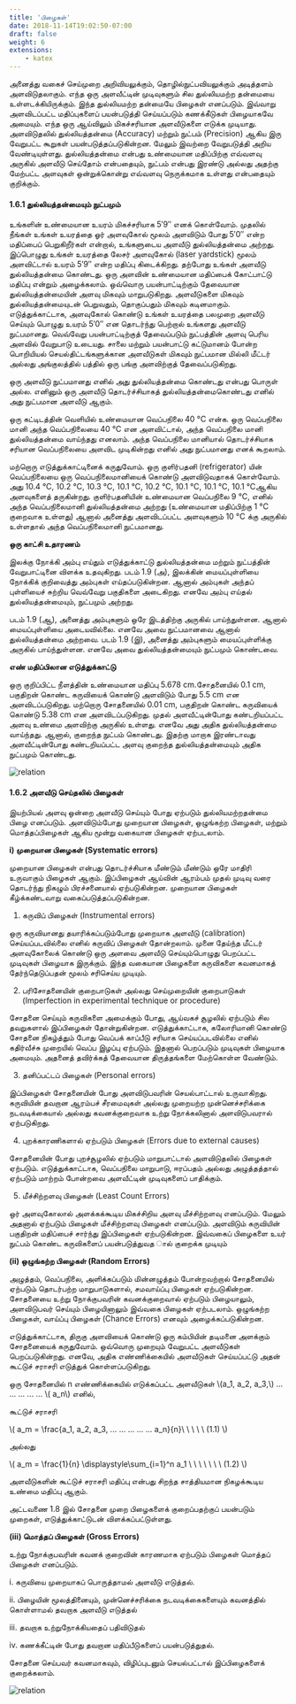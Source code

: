 ```yaml
---
title: 'பிழைகள்'
date: 2018-11-14T19:02:50-07:00
draft: false
weight: 6
extensions:
    - katex
---
```



அனைத்து வகைச் செய்முறை அறிவியலுக்கும்,
தொழில்நுட்பவியலுக்கும் அடித்தளம்
அளவிடுதலாகும். எந்த ஒரு அளவீட்டின்
முடிவுகளும் சில துல்லியமற்ற தன்மையை
உள்ளடக்கியிருக்கும். இந்த துல்லியமற்ற
தன்மையே பிழைகள் எனப்படும். இவ்வாறு
அளவிடப்பட்ட மதிப்புகளைப் பயன்படுத்தி
செய்யப்படும் கணக்கீடுகள் பிழையாகவே அமையும்.
எந்த ஒரு ஆய்விலும் மிகச்சரியான அளவீடுகளை
எடுக்க முடியாது. அளவிடுதலில் துல்லியத்தன்மை
(Accuracy) மற்றும் நுட்பம் (Precision) ஆகிய இரு
வேறுபட்ட கூறுகள் பயன்படுத்தப்படுகின்றன.
மேலும் இவற்றை வேறுபடுத்தி அறிய
வேண்டியுள்ளது. துல்லியத்தன்மை என்பது
உண்மையான மதிப்பிற்கு எவ்வளவு அருகில்
அளவீடு செய்தோம் என்பதையும், நுட்பம் என்பது
இரண்டு அல்லது அதற்கு மேற்பட்ட அளவுகள்
ஒன்றுக்கொன்று எவ்வளவு நெருக்கமாக உள்ளது
என்பதையும் குறிக்கும்.

#### 1.6.1 துல்லியத்தன்மையும் நுட்பமும்

உங்களின் உண்மையான உயரம் மிகச்சரியாக
5′9′′ எனக் கொள்வோம். முதலில் நீங்கள் உங்கள்
உயரத்தை ஓர் அளவுகோல் மூலம் அளவிடும் போது
5′0′′ என்ற மதிப்பைப் பெறுகிறீர்கள் என்றால்,
உங்களுடைய அளவீடு துல்லியத்தன்மை
அற்றது. இப்பொழுது உங்கள் உயரத்தை லேசர்
அளவுகோல் (laser yardstick) மூலம் அளவிட்டால்
உயரம் 5′9′′ என்ற மதிப்பு கிடைக்கிறது. தற்போது
உங்கள் அளவீடு துல்லியத்தன்மை கொண்டது.
ஒரு அளவின் உண்மையான மதிப்பைக்
கோட்பாட்டு மதிப்பு என்றும் அழைக்கலாம்.
ஒவ்வொரு பயன்பாட்டிற்கும் தேவையான
துல்லியத்தன்மையின் அளவு மிகவும் மாறுபடுகிறது.
அளவீடுகளை மிகவும் துல்லியத்தன்மையுடன்
பெறுவதும், தொகுப்பதும் மிகவும் கடினமாகும்.
எடுத்துக்காட்டாக, அளவுகோல் கொண்டு உங்கள்
உயரத்தை பலமுறை அளவீடு செய்யும் பொழுது
உயரம் 5′0′′ என தொடர்ந்து பெற்றால் உங்களது
அளவீடு நுட்பமானது. வெவ்வேறு பயன்பாட்டிற்குத்
தேவைப்படும் நுட்பத்தின் அளவு பெரிய
அளவில் வேறுபாடு உடையது. சாலை மற்றும்
பயன்பாட்டு கட்டுமானம் போன்ற பொறியியல்
செயல்திட்டங்களுக்கான அளவீடுகள் மிகவும்
நுட்பமான மில்லி மீட்டர் அல்லது அங்குலத்தில்
பத்தில் ஒரு பங்கு அளவிற்குத் தேவைப்படுகிறது.

ஒரு அளவீடு நுட்பமானது எனில் அது
துல்லியத்தன்மை கொண்டது என்பது பொருள்
அல்ல. எனினும் ஒரு அளவீடு தொடர்ச்சியாகத்
துல்லியத்தன்மைகொண்டது எனில் அது நுட்பமான
அளவீடு ஆகும்.

ஒரு கட்டிடத்தின் வெளியில் உண்மையான
வெப்பநிலை 40 °C என்க. ஒரு வெப்பநிலை மானி
அந்த வெப்பநிலையை 40 °C என அளவிட்டால்,
அந்த வெப்பநிலை மானி துல்லியத்தன்மை
வாய்ந்தது எனலாம். அந்த வெப்பநிலை மானியால்
தொடர்ச்சியாக சரியான வெப்பநிலையை அளவிட
முடிகின்றது எனில் அது நுட்பமானது எனக்
கூறலாம்.

மற்றொரு எடுத்துக்காட்டினைக் கருதுவோம். ஒரு
குளிர்பதனி (refrigerator) யின் வெப்பநிலையை ஒரு
வெப்பநிலைமானியைக் கொண்டு அளவிடுவதாகக்
கொள்வோம். அது 10.4 °C, 10.2 °C, 10.3 °C, 10.1 °C,
10.2 °C, 10.1 °C, 10.1 °C, 10.1 °Cஆகிய அளவுகளைத்
தருகின்றது. குளிர்பதனியின் உண்மையான
வெப்பநிலை 9 °C, எனில் அந்த வெப்பநிலைமானி
துல்லியத்தன்மை அற்றது (உண்மையான
மதிப்பிற்கு 1 °C குறைவாக உள்ளது) ஆனால்
அனைத்து அளவிடப்பட்ட அளவுகளும் 10 °C க்கு
அருகில் உள்ளதால் அந்த வெப்பநிலைமானி
நுட்பமானது.

**ஒரு காட்சி உதாரணம்**

இலக்கு நோக்கி அம்பு எய்தும் எடுத்துக்காட்டு
துல்லியத்தன்மை மற்றும் நுட்பத்தின்
வேறுபாட்டினை விளக்க உதவுகிறது. படம்
1.9 (அ), இலக்கின் மையப்புள்ளியை நோக்கிக்
குறிவைத்து அம்புகள் எய்தப்படுகின்றன. ஆனால்
அம்புகள் அந்தப் புள்ளியைச் சுற்றிய வெவ்வேறு
பகுதிகளை அடைகிறது. எனவே அம்பு எய்தல்
துல்லியத்தன்மையும், நுட்பமும் அற்றது.

படம் 1.9 (ஆ), அனைத்து அம்புகளும் ஒரே இடத்திற்கு
அருகில் பாய்ந்துள்ளன. ஆனால் மையப்புள்ளியை
அடையவில்லை. எனவே அவை நுட்பமானவை
ஆனால் துல்லியத்தன்மை அற்றவை. படம் 1.9 (இ),
அனைத்து அம்புகளும் மையப்புள்ளிக்கு அருகில்
பாய்ந்துள்ளன. எனவே அவை துல்லியத்தன்மையும்
நுட்பமும் கொண்டவை.

**எண் மதிப்பிலான எடுத்துக்காட்டு**

ஒரு குறிப்பிட்ட நீளத்தின் உண்மையான மதிப்பு
5.678 cm.சோதனையில் 0.1 cm, பகுதிறன் கொண்ட
கருவியைக் கொண்டு அளவிடும் போது 5.5 cm
என அளவிடப்படுகிறது. மற்றொரு சோதனையில்
0.01 cm, பகுதிறன் கொண்ட கருவியைக்
கொண்டு 5.38 cm என அளவிடப்படுகிறது.
முதல் அளவீட்டின்போது கண்டறியப்பட்ட அளவு
உண்மை அளவிற்கு அருகில் உள்ளது. எனவே
அது அதிக துல்லியத்தன்மை வாய்ந்தது. ஆனால்,
குறைந்த நுட்பம் கொண்டது. இதற்கு மாறாக
இரண்டாவது அளவீட்டின்போது கண்டறியப்பட்ட
அளவு குறைந்த துல்லியத்தன்மையும் அதிக
நுட்பமும் கொண்டது.

![relation](/books/physics/part-1/unit-1/1.18.png "")

#### 1.6.2 அளவீடு செய்தலில் பிழைகள்

இயற்பியல் அளவு ஒன்றை அளவீடு செய்யும் போது
ஏற்படும் துல்லியமற்றதன்மை பிழை எனப்படும்.
அளவிடும்போது முறையான பிழைகள், ஒழுங்கற்ற
பிழைகள், மற்றும் மொத்தப்பிழைகள் ஆகிய மூன்று
வகையான பிழைகள் ஏற்படலாம்.

**i) முறையான பிழைகள் (Systematic errors)**

முறையான பிழைகள் என்பது தொடர்ச்சியாக
மீண்டும் மீண்டும் ஒரே மாதிரி உருவாகும்
பிழைகள் ஆகும். இப்பிழைகள் ஆய்வின்
ஆரம்பம் முதல் முடிவு வரை தொடர்ந்து
நிகழும் பிரச்சனையால் ஏற்படுகின்றன.
முறையான பிழைகள் கீழ்க்கண்டவாறு
வகைப்படுத்தப்படுகின்றன.

1) கருவிப் பிழைகள் (Instrumental errors)

ஒரு கருவியானது தயாரிக்கப்படும்போது
முறையாக அளவீடு (calibration)
செய்யப்படவில்லை எனில் கருவிப் பிழைகள்
தோன்றலாம். முனை தேய்ந்த மீட்டர்
அளவுகோலைக் கொண்டு ஒரு அளவை அளவீடு
செய்யும்பொழுது பெறப்பட்ட முடிவுகள் பிழையாக
இருக்கும். இந்த வகையான பிழைகளை
கருவிகளை கவனமாகத் தேர்ந்தெடுப்பதன்
மூலம் சரிசெய்ய முடியும்.
 
2) பரிசோதனையின் குறைபாடுகள் அல்லது
செய்முறையின் குறைபாடுகள் (Imperfection in
experimental technique or procedure)

சோதனை செய்யும் கருவிகளை அமைக்கும்
போது, ஆய்வகச் சூழலில் ஏற்படும் சில
தவறுகளால் இப்பிழைகள் தோன்றுகின்றன.
எடுத்துக்காட்டாக, கலோரிமானி கொண்டு
சோதனை நிகழ்த்தும் போது வெப்பக்
காப்பீடு சரியாக செய்யப்படவில்லை எனில்
கதிர்வீச்சு முறையில் வெப்ப இழப்பு ஏற்படும்.
இதனால் பெறப்படும் முடிவுகள் பிழையாக
அமையும். அதனைத் தவிர்க்கத் தேவையான
திருத்தங்களை மேற்கொள்ள வேண்டும்.

3) தனிப்பட்டப் பிழைகள் (Personal errors)

இப்பிழைகள் சோதனையின் போது
அளவிடுபவரின் செயல்பாட்டால் உருவாகிறது.
கருவியின் தவறான ஆரம்பச் சீரமைவுகள்
அல்லது முறையற்ற முன்னெச்சரிக்கை
நடவடிக்கையால் அல்லது கவனக்குறைவாக
உற்று நோக்கலினால் அளவிடுபவரால்
ஏற்படுகிறது.

4) புறக்காரணிகளால் ஏற்படும் பிழைகள் (Errors
due to external causes)

சோதனையின் போது புறச்சூழலில் ஏற்படும்
மாறுபாட்டால் அளவிடுதலில் பிழைகள் ஏற்படும்.
எடுத்துக்காட்டாக, வெப்பநிலை மாறுபாடு,
ஈரப்பதம் அல்லது அழுத்தத்தால் ஏற்படும்
மாற்றம் போன்றவை அளவீட்டின் முடிவுகளைப்
பாதிக்கும்.

5) மீச்சிற்றளவு பிழைகள் (Least Count Errors)

ஒர் அளவுகோலால் அளக்கக்கூடிய மிகச்சிறிய
அளவு மீச்சிற்றளவு எனப்படும். மேலும் அதனால்
ஏற்படும் பிழைகள் மீச்சிற்றளவு பிழைகள்
எனப்படும். அளவிடும் கருவியின் பகுதிறன்
மதிப்பைச் சார்ந்து இப்பிழைகள் ஏற்படுகின்றன.
இவ்வகைப் பிழைகளை உயர் நுட்பம் கொண்ட
கருவிகளைப் பயன்படுத்துவத ால் குறைக்க
முடியும்

**(ii) ஒழுங்கற்ற பிழைகள் (Random Errors)**

அழுத்தம், வெப்பநிலை, அளிக்கப்படும்
மின்னழுத்தம் போன்றவற்றால் சோதனையில்
ஏற்படும் தொடர்பற்ற மாறுபாடுகளால், சமவாய்ப்பு
பிழைகள் ஏற்படுகின்றன. சோதனையை உற்று
நோக்குபவரின் கவனக்குறைவால் ஏற்படும்
பிழையாலும், அளவிடுபவர் செய்யும் பிழையினாலும்
இவ்வகை பிழைகள் ஏற்படலாம். ஒழுங்கற்ற
பிழைகள், வாய்ப்பு பிழைகள் (Chance Errors)
எனவும் அழைக்கப்படுகின்றன.

எடுத்துக்காட்டாக, திருகு அளவியைக் கொண்டு
ஒரு கம்பியின் தடிமனை அளக்கும் சோதனையைக்
கருதுவோம். ஒவ்வொரு முறையும் வேறுபட்ட
அளவீடுகள் பெறப்படுகின்றது. எனவே, அதிக
எண்ணிக்கையில் அளவீடுகள் செய்யப்பட்டு அதன்
கூட்டுச் சராசரி எடுத்துக் கொள்ளப்படுகிறது.

ஒரு சோதனையில் n எண்ணிக்கையில்
எடுக்கப்பட்ட அளவீடுகள் 
\\(a_1, a_2, a_3,\\) ...  ...  ...  ...  ... \\( a_n\\) எனில்,

கூட்டுச் சராசரி

\\( a_m = \frac{a_1, a_2, a_3, ...  ...  ...  ...  ...  a_n}{n}\ \ \ \ \ (1.1) \\)

அல்லது

\\( a_m = \frac{1}{n} \displaystyle\sum_{i=1}^n a_1 \ \ \ \ \ \ \ (1.2) \\)

அளவீடுகளின் கூட்டுச் சராசரி மதிப்பு என்பது சிறந்த
சாத்தியமான நிகழக்கூடிய உண்மை மதிப்பு
ஆகும்.

அட்டவணை 1.8 இல் சோதனை முறை
பிழைகளைக் குறைப்பதற்குப் பயன்படும் முறைகள்,
எடுத்துக்காட்டுடன் விளக்கப்பட்டுள்ளது.

**(iii) மொத்தப் பிழைகள் (Gross Errors)**

உற்று நோக்குபவரின் கவனக் குறைவின்
காரணமாக ஏற்படும் பிழைகள் மொத்தப் பிழைகள்
எனப்படும்.

i. கருவியை முறையாகப் பொருத்தாமல் அளவீடு
எடுத்தல்.

ii. பிழையின் மூலத்தினையும், முன்னெச்சரிக்கை
நடவடிக்கைகளையும் கவனத்தில் கொள்ளாமல்
தவறாக அளவீடு எடுத்தல்

iii. தவறாக உற்றுநோக்கியதைப் பதிவிடுதல்

iv. கணக்கீட்டின் போது தவறான மதிப்பீடுகளைப்
பயன்படுத்துதல்.

சோதனை செய்பவர் கவனமாகவும், விழிப்புடனும்
செயல்பட்டால் இப்பிழைகளைக் குறைக்கலாம்.

![relation](/books/physics/part-1/unit-1/1.19.png "")





